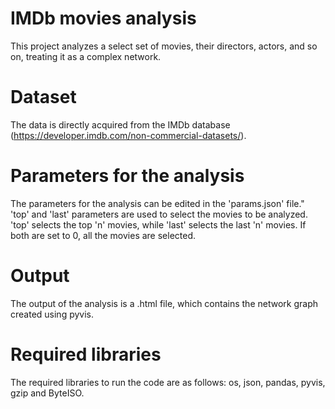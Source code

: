 # IMDb movies analysis
This project analyzes a select set of movies, their directors, actors, and so on, treating it as a complex network.

# Dataset
The data is directly acquired from the IMDb database (https://developer.imdb.com/non-commercial-datasets/).

# Parameters for the analysis
The parameters for the analysis can be edited in the 'params.json' file."
'top' and 'last' parameters are used to select the movies to be analyzed. 'top' selects the top 'n' movies, 
while 'last' selects the last 'n' movies. If both are set to 0, all the movies are selected.

# Output
The output of the analysis is a .html file, which contains the network graph created using pyvis.

# Required libraries
The required libraries to run the code are as follows: os, json, pandas, pyvis, gzip and ByteISO.
